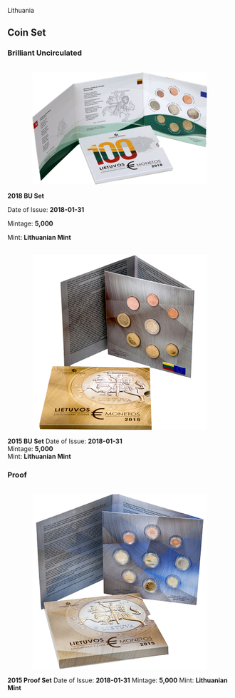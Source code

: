 Lithuania

## Coin Set

### Brilliant Uncirculated
<br/>
<div align="center">
<img src="./images/coin_set/2018_lt_bu.png" />
</div>

**2018 BU Set**

Date of Issue: **2018-01-31**

Mintage: **5,000**

Mint: **Lithuanian Mint**

<br/>
<div align="center">
<img src="./images/coin_set/2015_lt_bu.png" />
</div>

**2015 BU Set**
Date of Issue: **2018-01-31**
<br/>
Mintage: **5,000**
<br/>
Mint: **Lithuanian Mint**

### Proof
<br/>
<div align="center">
<img src="./images/coin_set/2015_lt_proof.png" />
</div>

**2015 Proof Set**
Date of Issue: **2018-01-31**
Mintage: **5,000**
Mint: **Lithuanian Mint**

